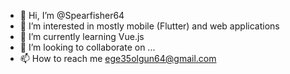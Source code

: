 - 👋 Hi, I’m @Spearfisher64
- 👀 I’m interested in mostly mobile (Flutter) and web applications
- 🌱 I’m currently learning Vue.js
- 💞️ I’m looking to collaborate on ...
- 📫 How to reach me ege35olgun64@gmail.com

<!---
Spearfisher64/Spearfisher64 is a ✨ special ✨ repository because its `README.md` (this file) appears on your GitHub profile.
You can click the Preview link to take a look at your changes.
--->
